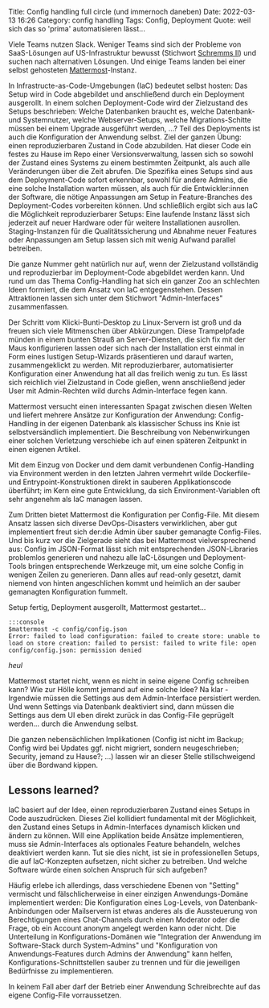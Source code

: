 Title: Config handling full circle (und immernoch daneben)
Date: 2022-03-13 16:26
Category: config handling
Tags: Config, Deployment
Quote: weil sich das so 'prima' automatisieren lässt...

Viele Teams nutzen Slack. Weniger Teams sind sich der Probleme von SaaS-Lösungen
auf US-Infrastruktur bewusst (Stichwort [Schremms
II](https://www.bfdi.bund.de/DE/Fachthemen/Inhalte/Europa-Internationales/Auswirkungen-Schrems-II-Urteil.html))
und suchen nach alternativen Lösungen. Und einige Teams landen bei einer selbst
gehosteten [Mattermost](https://mattermost.com/)-Instanz.

In Infrastructe-as-Code-Umgebungen (IaC) bedeutet selbst hosten: Das Setup wird
in Code abgebildet und anschließend durch ein Deployment ausgerollt. In einem
solchen Deployment-Code wird der Zielzustand des Setups beschrieben: Welche
Datenbanken braucht es, welche Datenbank- und Systemnutzer, welche
Webserver-Setups, welche Migrations-Schitte müssen bei einem Upgrade ausgeführt
werden, ...? Teil des Deployments ist auch die Konfiguration der Anwendung
selbst. Ziel der ganzen Übung: einen reproduzierbaren Zustand in Code
abzubilden. Hat dieser Code ein festes zu Hause im Repo einer
Versionsverwaltung, lassen sich so sowohl der Zustand eines Systems zu einem
bestimmten Zeitpunkt, als auch alle Veränderungen über die Zeit abrufen. Die
Spezifika eines Setups sind aus dem Deployment-Code sofort erkennbar, sowohl
für andere Admins, die eine solche Installation warten müssen, als auch für die
Entwickler:innen der Software, die nötige Anpassungen am Setup in
Feature-Branches des Deployment-Codes vorbereiten können. Und schließlich
ergibt sich aus IaC die Möglichkeit reproduzierbarer Setups: Eine laufende
Instanz lässt sich jederzeit auf neuer Hardware oder für weitere Installationen
ausrollen. Staging-Instanzen für die Qualitätssicherung und Abnahme neuer
Features oder Anpassungen am Setup lassen sich mit wenig Aufwand parallel
betreiben.

Die ganze Nummer geht natürlich nur auf, wenn der Zielzustand vollständig und
reproduzierbar im Deployment-Code abgebildet werden kann. Und rund um das Thema
Config-Handling hat sich ein ganzer Zoo an schlechten Ideen formiert, die dem
Ansatz von IaC entgegenstehen. Dessen Attraktionen lassen sich unter dem
Stichwort "Admin-Interfaces" zusammenfassen.

Der Schritt vom Klicki-Bunti-Desktop zu Linux-Servern ist groß und da freuen
sich viele Mitmenschen über Abkürzungen. Diese Trampelpfade münden in einem
bunten Strauß an Server-Diensten, die sich fix mit der Maus konfigurieren
lassen oder sich nach der Installation erst einmal in Form eines lustigen
Setup-Wizards präsentieren und darauf warten, zusammengeklickt zu werden. Mit
reproduzierbarer, automatisierter Konfiguration einer Anwendung hat all das
freilich wenig zu tun. Es lässt sich reichlich viel Zielzustand in Code gießen,
wenn anschließend jeder User mit Admin-Rechten wild durchs Admin-Interface
fegen kann.

Mattermost versucht einen interessanten Spagat zwischen diesen Welten und
liefert mehrere Ansätze zur Konfiguration der Anwendung: Config-Handling in der
eigenen Datenbank als klassischer Schuss ins Knie ist selbstversändlich
implementiert. Die Beschreibung von Nebenwirkungen einer solchen Verletzung
verschiebe ich auf einen späteren Zeitpunkt in einen eigenen Artikel.

Mit dem Einzug von Docker und dem damit verbundenen Config-Handling via
Environment werden in den letzten Jahren vermehrt wilde Dockerfile- und
Entrypoint-Konstruktionen direkt in sauberen Applikationscode überführt; im
Kern eine gute Entwicklung, da sich Environment-Variablen oft sehr angenehm als
IaC managen lassen.

Zum Dritten bietet Mattermost die Konfiguration per Config-File. Mit diesem
Ansatz lassen sich diverse DevOps-Disasters verwirklichen, aber gut
implementiert freut sich der:die Admin über sauber gemanagte Config-Files. Und
bis kurz vor die Zielgerade sieht das bei Mattermost vielversprechend aus:
Config im JSON-Format lässt sich mit entsprechenden JSON-Libraries problemlos
generieren und nahezu alle IaC-Lösungen und Deployment-Tools bringen
entsprechende Werkzeuge mit, um eine solche Config in wenigen Zeilen zu
generieren. Dann alles auf read-only gesetzt, damit niemend von hinten
angeschlichen kommt und heimlich an der sauber gemanagten Konfiguration
fummelt.

Setup fertig, Deployment ausgerollt, Mattermost gestartet...

    :::console
    $mattermost -c config/config.json
    Error: failed to load configuration: failed to create store: unable to load on store creation: failed to persist: failed to write file: open config/config.json: permission denied

*heul*

Mattermost startet nicht, wenn es nicht in seine eigene Config schreiben kann?
Wie zur Hölle kommt jemand auf eine solche Idee? Na klar - Irgendwie müssen die
Settings aus dem Admin-Interface persistiert werden. Und wenn Settings via
Datenbank deaktiviert sind, dann müssen die Settings aus dem UI eben direkt
zurück in das Config-File geprügelt werden... durch die Anwendung selbst.

Die ganzen nebensächlichen Implikationen (Config ist nicht im Backup; Config
wird bei Updates ggf. nicht migriert, sondern neugeschrieben; Security, jemand
zu Hause?; ...) lassen wir an dieser Stelle stillschweigend über die Bordwand
kippen.

## Lessons learned?

IaC basiert auf der Idee, einen reproduzierbaren Zustand eines Setups in Code
auszudrücken. Dieses Ziel kollidiert fundamental mit der Möglichkeit, den
Zustand eines Setups in Admin-Interfaces dynamisch klicken und ändern zu
können. Will eine Applikation beide Ansätze implementieren, muss sie
Admin-Interfaces als optionales Feature behandeln, welches deaktiviert werden
kann. Tut sie dies nicht, ist sie in professionellen Setups, die auf
IaC-Konzepten aufsetzen, nicht sicher zu betreiben. Und welche Software würde
einen solchen Anspruch für sich aufgeben?

Häufig erlebe ich allerdings, dass verschiedene Ebenen von "Setting" vermischt
und fälschlicherweise in einer einzigen Anwendungs-Domäne implementiert werden:
Die Konfiguration eines Log-Levels, von Datenbank-Anbindungen oder Mailservern
ist etwas anderes als die Aussteuerung von Berechtigungen eines Chat-Channels
durch einen Moderator oder die Frage, ob ein Account anonym angelegt werden
kann oder nicht. Die Unterteilung in Konfigurations-Domänen wie
"Integration der Anwendung im Software-Stack durch System-Admins" und
"Konfiguration von Anwendungs-Features durch Admins der Anwendung" kann helfen,
Konfigurations-Schnittstellen sauber zu trennen und für die jeweiligen
Bedürfnisse zu implementieren.

In keinem Fall aber darf der Betrieb einer Anwendung Schreibrechte auf das
eigene Config-File vorraussetzen.
